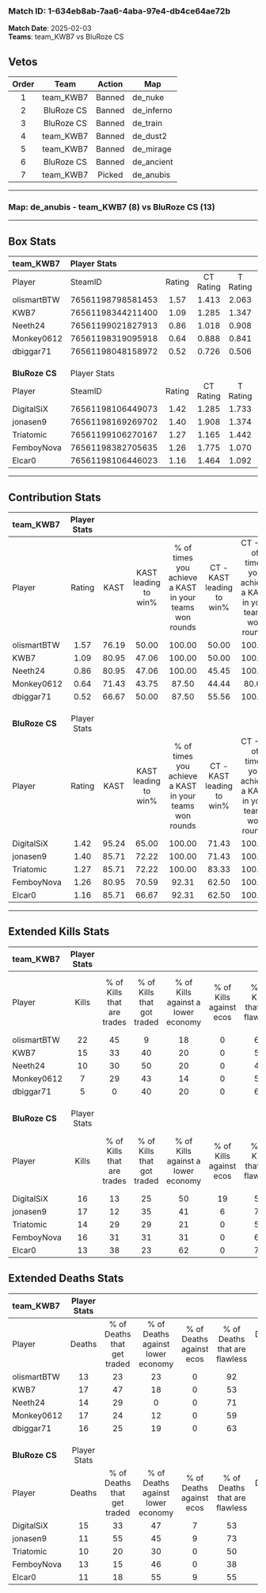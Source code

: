 ### Match ID: 1-634eb8ab-7aa6-4aba-97e4-db4ce64ae72b  
**Match Date**: 2025-02-03  
**Teams**: team_KWB7 vs BluRoze CS  

## Vetos  

| Order | Team | Action | Map |
| :---: | :--: | :----: | --- |
| 1 | team_KWB7 | Banned | de_nuke |
| 2 | BluRoze CS | Banned | de_inferno |
| 3 | BluRoze CS | Banned | de_train |
| 4 | team_KWB7 | Banned | de_dust2 |
| 5 | team_KWB7 | Banned | de_mirage |
| 6 | BluRoze CS | Banned | de_ancient |
| 7 | team_KWB7 | Picked | de_anubis |

---  

### **Map**: de_anubis - team_KWB7 (8) vs BluRoze CS (13)  
---  

## Box Stats  

| **team_KWB7**  | Player Stats      |        |           |          |       |       |       |         |        |      |     |
| :- | :- | :-: | :-: | :-: | :-: | :-: | :-: | :-: | :-: | :-: | :-: |
| Player         | SteamID           | Rating | CT Rating | T Rating | KAST  |  ADR  | Kills | Assists | Deaths | K/D  | HS% |
| olismartBTW    | 76561198798581453 |  1.57  |   1.413   |  2.063   | 76.19 | 111.6 |  22   |    4    |   13   | 1.69 | 54  |
| KWB7           | 76561198344211400 |  1.09  |   1.285   |  1.347   | 80.95 | 74.3  |  15   |    3    |   17   | 0.88 | 26  |
| Neeth24        | 76561199021827913 |  0.86  |   1.018   |  0.908   | 80.95 | 41.0  |  10   |    4    |   14   | 0.71 | 10  |
| Monkey0612     | 76561198319095918 |  0.64  |   0.888   |  0.841   | 71.43 | 53.7  |   7   |    5    |   17   | 0.41 | 57  |
| dbiggar71      | 76561198048158972 |  0.52  |   0.726   |  0.506   | 66.67 | 47.4  |   5   |    5    |   16   | 0.31 | 20  |
|                |                   |        |           |          |       |       |       |         |        |      |     |
|                |                   |        |           |          |       |       |       |         |        |      |     |
|                |                   |        |           |          |       |       |       |         |        |      |     |
| **BluRoze CS** | Player Stats      |        |           |          |       |       |       |         |        |      |     |
| Player         | SteamID           | Rating | CT Rating | T Rating | KAST  |  ADR  | Kills | Assists | Deaths | K/D  | HS% |
| DigitalSiX     | 76561198106449073 |  1.42  |   1.285   |  1.733   | 95.24 | 108.6 |  16   |    8    |   15   | 1.07 | 50  |
| jonasen9       | 76561198169269702 |  1.40  |   1.908   |  1.374   | 85.71 | 83.9  |  17   |    6    |   11   | 1.55 | 41  |
| Triatomic      | 76561199106270167 |  1.27  |   1.165   |  1.442   | 85.71 | 74.1  |  14   |    5    |   10   | 1.40 | 57  |
| FemboyNova     | 76561198382705635 |  1.26  |   1.775   |  1.070   | 80.95 | 76.5  |  16   |    8    |   13   | 1.23 | 50  |
| Elcar0         | 76561198106446023 |  1.16  |   1.464   |  1.092   | 85.71 | 59.4  |  13   |    6    |   11   | 1.18 |  7  |
---  

## Contribution Stats  

| **team_KWB7**  | Player Stats |       |                      |                                                        |                           |                                                             |                          |                                                            |
| :- | :-: | :-: | :-: | :-: | :-: | :-: | :-: | :-: |
| Player         |    Rating    | KAST  | KAST leading to win% | % of times you achieve a KAST in your teams won rounds | CT - KAST leading to win% | CT - % of times you achieve a KAST in your teams won rounds | T - KAST leading to win% | T - % of times you achieve a KAST in your teams won rounds |
| olismartBTW    |     1.57     | 76.19 |        50.00         |                         100.00                         |           50.00           |                           100.00                            |          50.00           |                           100.00                           |
| KWB7           |     1.09     | 80.95 |        47.06         |                         100.00                         |           50.00           |                           100.00                            |          42.86           |                           100.00                           |
| Neeth24        |     0.86     | 80.95 |        47.06         |                         100.00                         |           45.45           |                           100.00                            |          50.00           |                           100.00                           |
| Monkey0612     |     0.64     | 71.43 |        43.75         |                         87.50                          |           44.44           |                            80.00                            |          42.86           |                           100.00                           |
| dbiggar71      |     0.52     | 66.67 |        50.00         |                         87.50                          |           55.56           |                           100.00                            |          40.00           |                           66.67                            |
|                |              |       |                      |                                                        |                           |                                                             |                          |                                                            |
|                |              |       |                      |                                                        |                           |                                                             |                          |                                                            |
|                |              |       |                      |                                                        |                           |                                                             |                          |                                                            |
| **BluRoze CS** | Player Stats |       |                      |                                                        |                           |                                                             |                          |                                                            |
| Player         |    Rating    | KAST  | KAST leading to win% | % of times you achieve a KAST in your teams won rounds | CT - KAST leading to win% | CT - % of times you achieve a KAST in your teams won rounds | T - KAST leading to win% | T - % of times you achieve a KAST in your teams won rounds |
| DigitalSiX     |     1.42     | 95.24 |        65.00         |                         100.00                         |           71.43           |                           100.00                            |          61.54           |                           100.00                           |
| jonasen9       |     1.40     | 85.71 |        72.22         |                         100.00                         |           71.43           |                           100.00                            |          72.73           |                           100.00                           |
| Triatomic      |     1.27     | 85.71 |        72.22         |                         100.00                         |           83.33           |                           100.00                            |          66.67           |                           100.00                           |
| FemboyNova     |     1.26     | 80.95 |        70.59         |                         92.31                          |           62.50           |                           100.00                            |          77.78           |                           87.50                            |
| Elcar0         |     1.16     | 85.71 |        66.67         |                         92.31                          |           62.50           |                           100.00                            |          70.00           |                           87.50                            |
---  

## Extended Kills Stats  

| **team_KWB7**  | Player Stats |                            |                            |                                    |                         |                              |                                 |                                       |                    |           |
| :- | :-: | :-: | :-: | :-: | :-: | :-: | :-: | :-: | :-: | :-: |
| Player         |    Kills     | % of Kills that are trades | % of Kills that got traded | % of Kills against a lower economy | % of Kills against ecos | % of Kills that are flawless | % of Kills that are close duels | % of Kills that are assisted by flash | Pistol Round Kills | AWP Kills |
| olismartBTW    |      22      |             45             |             9              |                 18                 |            0            |              64              |                5                |                   0                   |         11         |     2     |
| KWB7           |      15      |             33             |             40             |                 20                 |            0            |              53              |                0                |                   0                   |         0          |     4     |
| Neeth24        |      10      |             30             |             50             |                 20                 |            0            |              40              |               20                |                   0                   |         0          |     2     |
| Monkey0612     |      7       |             29             |             43             |                 14                 |            0            |              57              |                0                |                   0                   |         0          |     2     |
| dbiggar71      |      5       |             0              |             40             |                 20                 |            0            |              60              |                0                |                   0                   |         0          |     0     |
|                |              |                            |                            |                                    |                         |                              |                                 |                                       |                    |           |
|                |              |                            |                            |                                    |                         |                              |                                 |                                       |                    |           |
|                |              |                            |                            |                                    |                         |                              |                                 |                                       |                    |           |
| **BluRoze CS** | Player Stats |                            |                            |                                    |                         |                              |                                 |                                       |                    |           |
| Player         |    Kills     | % of Kills that are trades | % of Kills that got traded | % of Kills against a lower economy | % of Kills against ecos | % of Kills that are flawless | % of Kills that are close duels | % of Kills that are assisted by flash | Pistol Round Kills | AWP Kills |
| DigitalSiX     |      16      |             13             |             25             |                 50                 |           19            |              56              |               13                |                   0                   |         0          |     3     |
| jonasen9       |      17      |             12             |             35             |                 41                 |            6            |              76              |                0                |                   6                   |         9          |     1     |
| Triatomic      |      14      |             29             |             29             |                 21                 |            0            |              50              |                7                |                   0                   |         0          |     0     |
| FemboyNova     |      16      |             31             |             31             |                 31                 |            0            |              69              |                0                |                   0                   |         0          |     0     |
| Elcar0         |      13      |             38             |             23             |                 62                 |            0            |              77              |                0                |                   0                   |         0          |     0     |
## Extended Deaths Stats  

| **team_KWB7**  | Player Stats |                             |                                   |                          |                               |                            |                           |               |
| :- | :-: | :-: | :-: | :-: | :-: | :-: | :-: | :-: |
| Player         |    Deaths    | % of Deaths that get traded | % of Deaths against lower economy | % of Deaths against ecos | % of Deaths that are flawless | % of Deaths that are close | % of Deaths while blinded | Deaths to AWP |
| olismartBTW    |      13      |             23              |                23                 |            0             |              92               |             0              |             0             |       1       |
| KWB7           |      17      |             47              |                18                 |            0             |              53               |             0              |             0             |       0       |
| Neeth24        |      14      |             29              |                 0                 |            0             |              71               |             0              |             0             |       3       |
| Monkey0612     |      17      |             24              |                12                 |            0             |              59               |             12             |             0             |       2       |
| dbiggar71      |      16      |             25              |                19                 |            0             |              63               |             6              |             6             |       3       |
|                |              |                             |                                   |                          |                               |                            |                           |               |
|                |              |                             |                                   |                          |                               |                            |                           |               |
|                |              |                             |                                   |                          |                               |                            |                           |               |
| **BluRoze CS** | Player Stats |                             |                                   |                          |                               |                            |                           |               |
| Player         |    Deaths    | % of Deaths that get traded | % of Deaths against lower economy | % of Deaths against ecos | % of Deaths that are flawless | % of Deaths that are close | % of Deaths while blinded | Deaths to AWP |
| DigitalSiX     |      15      |             33              |                47                 |            7             |              53               |             7              |             0             |       3       |
| jonasen9       |      11      |             55              |                45                 |            9             |              73               |             0              |             0             |       2       |
| Triatomic      |      10      |             20              |                30                 |            0             |              50               |             10             |             0             |       0       |
| FemboyNova     |      13      |             15              |                46                 |            0             |              38               |             0              |             0             |       2       |
| Elcar0         |      11      |             18              |                55                 |            9             |              55               |             9              |             0             |       4       |
